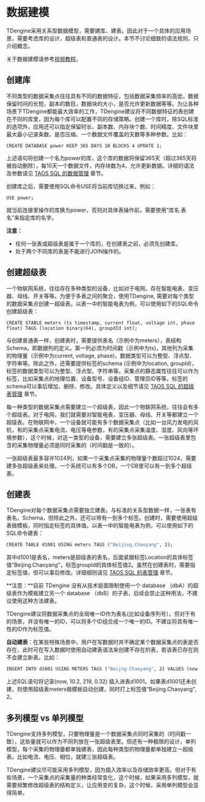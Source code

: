 

# 数据建模

TDengine采用关系型数据模型，需要建库、建表。因此对于一个具体的应用场景，需要考虑库的设计，超级表和普通表的设计。本节不讨论细致的语法规则，只介绍概念。

关于数据建模请参考[视频教程](https://www.taosdata.com/blog/2020/11/11/1945.html)。

## <a class="anchor" id="create-db"></a>创建库

不同类型的数据采集点往往具有不同的数据特征，包括数据采集频率的高低，数据保留时间的长短，副本的数目，数据块的大小，是否允许更新数据等等。为让各种场景下TDengine都能最大效率的工作，TDengine建议将不同数据特征的表创建在不同的库里，因为每个库可以配置不同的存储策略。创建一个库时，除SQL标准的选项外，应用还可以指定保留时长、副本数、内存块个数、时间精度、文件块里最大最小记录条数、是否压缩、一个数据文件覆盖的天数等多种参数。比如：

```mysql
CREATE DATABASE power KEEP 365 DAYS 10 BLOCKS 4 UPDATE 1;
```
上述语句将创建一个名为power的库，这个库的数据将保留365天（超过365天将被自动删除），每10天一个数据文件，内存块数为4，允许更新数据。详细的语法及参数请见 [TAOS SQL 的数据管理](https://www.taosdata.com/cn/documentation/taos-sql#management) 章节。

创建库之后，需要使用SQL命令USE将当前库切换过来，例如：

```mysql
USE power;	
```

就当前连接里操作的库换为power，否则对具体表操作前，需要使用“库名.表名”来指定库的名字。  

**注意：**

- 任何一张表或超级表是属于一个库的，在创建表之前，必须先创建库。
- 处于两个不同库的表是不能进行JOIN操作的。

## <a class="anchor" id="create-stable"></a>创建超级表

一个物联网系统，往往存在多种类型的设备，比如对于电网，存在智能电表、变压器、母线、开关等等。为便于多表之间的聚合，使用TDengine, 需要对每个类型的数据采集点创建一超级表。以表一中的智能电表为例，可以使用如下的SQL命令创建超级表：
```mysql
CREATE STABLE meters (ts timestamp, current float, voltage int, phase float) TAGS (location binary(64), groupdId int);
```
与创建普通表一样，创建表时，需要提供表名（示例中为meters），表结构Schema，即数据列的定义。第一列必须为时间戳（示例中为ts)，其他列为采集的物理量（示例中为current, voltage, phase)，数据类型可以为整型、浮点型、字符串等。除此之外，还需要提供标签的schema (示例中为location, groupId)，标签的数据类型可以为整型、浮点型、字符串等。采集点的静态属性往往可以作为标签，比如采集点的地理位置、设备型号、设备组ID、管理员ID等等。标签的schema可以事后增加、删除、修改。具体定义以及细节请见 [TAOS SQL 的超级表管理](https://www.taosdata.com/cn/documentation/taos-sql#super-table) 章节。

每一种类型的数据采集点需要建立一个超级表，因此一个物联网系统，往往会有多个超级表。对于电网，我们就需要对智能电表、变压器、母线、开关等都建立一个超级表。在物联网中，一个设备就可能有多个数据采集点（比如一台风力发电的风机，有的采集点采集电流、电压等电参数，有的采集点采集温度、湿度、风向等环境参数），这个时候，对这一类型的设备，需要建立多张超级表。一张超级表里包含的采集物理量必须是同时采集的（时间戳是一致的）。

一张超级表最多容许1024列，如果一个采集点采集的物理量个数超过1024，需要建多张超级表来处理。一个系统可以有多个DB，一个DB里可以有一到多个超级表。

## <a class="anchor" id="create-table"></a>创建表

TDengine对每个数据采集点需要独立建表。与标准的关系型数据一样，一张表有表名，Schema，但除此之外，还可以带有一到多个标签。创建时，需要使用超级表做模板，同时指定标签的具体值。以表一中的智能电表为例，可以使用如下的SQL命令建表：
```cmd
CREATE TABLE d1001 USING meters TAGS ("Beijing.Chaoyang", 2);
```
其中d1001是表名，meters是超级表的表名，后面紧跟标签Location的具体标签值”Beijing.Chaoyang"，标签groupId的具体标签值2。虽然在创建表时，需要指定标签值，但可以事后修改。详细细则请见 [TAOS SQL 的表管理](https://www.taosdata.com/cn/documentation/taos-sql#table) 章节。

**注意：**目前 TDengine 没有从技术层面限制使用一个 database （dbA）的超级表作为模板建立另一个 database （dbB）的子表，后续会禁止这种用法，不建议使用这种方法建表。

TDengine建议将数据采集点的全局唯一ID作为表名(比如设备序列号）。但对于有的场景，并没有唯一的ID，可以将多个ID组合成一个唯一的ID。不建议将具有唯一性的ID作为标签值。  

**自动建表**：在某些特殊场景中，用户在写数据时并不确定某个数据采集点的表是否存在，此时可在写入数据时使用自动建表语法来创建不存在的表，若该表已存在则不会建立新表。比如：

```cmd
INSERT INTO d1001 USING METERS TAGS ("Beijng.Chaoyang", 2) VALUES (now, 10.2, 219, 0.32);
```
上述SQL语句将记录(now, 10.2, 219, 0.32) 插入进表d1001。如果表d1001还未创建，则使用超级表meters做模板自动创建，同时打上标签值“Beijing.Chaoyang", 2。  

## 多列模型 vs 单列模型

TDengine支持多列模型，只要物理量是一个数据采集点同时采集的（时间戳一致），这些量就可以作为不同列放在一张超级表里。但还有一种极限的设计，单列模型，每个采集的物理量都单独建表，因此每种类型的物理量都单独建立一超级表。比如电流、电压、相位，就建三张超级表。

TDengine建议尽可能采用多列模型，因为插入效率以及存储效率更高。但对于有些场景，一个采集点的采集量的种类经常变化，这个时候，如果采用多列模型，就需要频繁修改超级表的结构定义，让应用变的复杂，这个时候，采用单列模型会显得简单。

